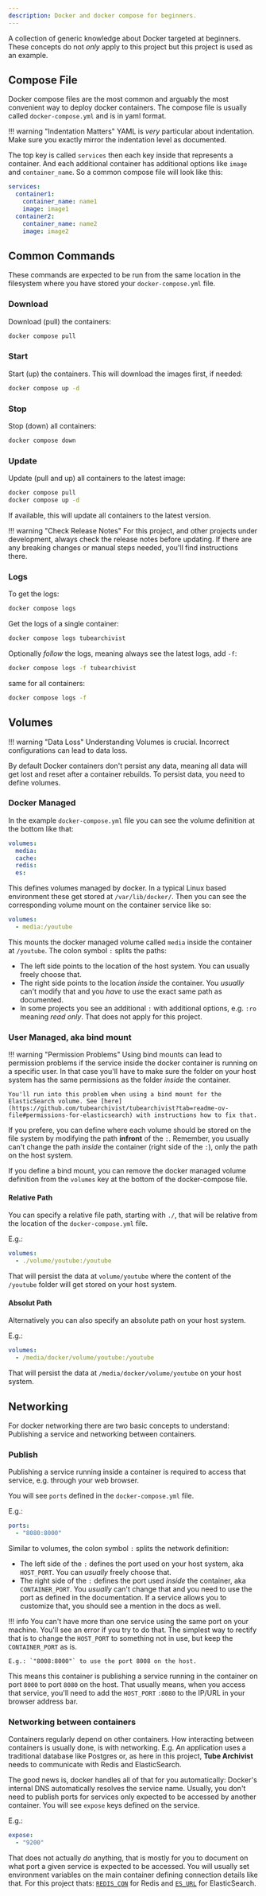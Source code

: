 ```yaml
---
description: Docker and docker compose for beginners.
---
```


A collection of generic knowledge about Docker targeted at beginners. These concepts do not _only_ apply to this project but this project is used as an example.

## Compose File
Docker compose files are the most common and arguably the most convenient way to deploy docker containers. The compose file is usually called `docker-compose.yml` and is in yaml format.

!!! warning "Indentation Matters"
	YAML is _very_ particular about indentation. Make sure you exactly mirror the indentation level as documented.

The top key is called `services` then each key inside that represents a container. And each additional container has additional options like `image` and `container_name`. So a common compose file will look like this:

```yml
services:
  container1:
    container_name: name1
    image: image1
  container2:
    container_name: name2
    image: image2
```

## Common Commands

These commands are expected to be run from the same location in the filesystem where you have stored your `docker-compose.yml` file. 

### Download
Download (pull) the containers:
```bash
docker compose pull
```

### Start
Start (up) the containers. This will download the images first, if needed:
```bash
docker compose up -d
```

### Stop
Stop (down) all containers:
```bash
docker compose down
```

### Update
Update (pull and up) all containers to the latest image:
```bash
docker compose pull
docker compose up -d
```
If available, this will update all containers to the latest version.

!!! warning "Check Release Notes"
	For this project, and other projects under development, always check the release notes before updating. If there are any breaking changes or manual steps needed, you'll find instructions there.

### Logs
To get the logs:
```bash
docker compose logs
```

Get the logs of a single container:
```bash
docker compose logs tubearchivist
```

Optionally _follow_ the logs, meaning always see the latest logs, add `-f`:
```bash
docker compose logs -f tubearchivist
```

same for all containers:
```bash
docker compose logs -f
```

## Volumes

!!! warning "Data Loss"
	Understanding Volumes is crucial. Incorrect configurations can lead to data loss.

By default Docker containers don't persist any data, meaning all data will get lost and reset after a container rebuilds. To persist data, you need to define volumes.

### Docker Managed

In the example `docker-compose.yml` file you can see the volume definition at the bottom like that:
```yml
volumes:
  media:
  cache:
  redis:
  es:
```

This defines volumes managed by docker. In a typical Linux based environment these get stored at `/var/lib/docker/`. Then you can see the corresponding volume mount on the container service like so: 

```yml
volumes:
  - media:/youtube
```

This mounts the docker managed volume called `media` inside the container at `/youtube`. The colon symbol `:` splits the paths:  

- The left side points to the location of the host system. You can usually freely choose that.
- The right side points to the location _inside_ the container. You _usually_ can't modify that and you _have_ to use the exact same path as documented.
- In some projects you see an additional `:` with additional options, e.g. `:ro` meaning _read only_. That does not apply for this project.

### User Managed, aka bind mount
!!! warning "Permission Problems"
	Using bind mounts can lead to permission problems if the service inside the docker container is running on a specific user. In that case you'll have to make sure the folder on your host system has the same permissions as the folder _inside_ the container.

    You'll run into this problem when using a bind mount for the ElasticSearch volume. See [here](https://github.com/tubearchivist/tubearchivist?tab=readme-ov-file#permissions-for-elasticsearch) with instructions how to fix that.

If you prefere, you can define where each volume should be stored on the file system by modifying the path **infront** of the `:`. Remember, you usually can't change the path _inside_ the container (right side of the `:`), only the path on the host system.

If you define a bind mount, you can remove the docker managed volume definition from the `volumes` key at the bottom of the docker-compose file.

#### Relative Path
You can specify a relative file path, starting with `./`, that will be relative from the location of the `docker-compose.yml` file.

E.g.:  
```yml
volumes:
  - ./volume/youtube:/youtube
```
That will persist the data at `volume/youtube` where the content of the `/youtube` folder will get stored on your host system.

#### Absolut Path
Alternatively you can also specify an absolute path on your host system.

E.g.:  
```yml
volumes:
  - /media/docker/volume/youtube:/youtube
```

That will persist the data at `/media/docker/volume/youtube` on your host system.

## Networking

For docker networking there are two basic concepts to understand: Publishing a service and networking between containers.

### Publish

Publishing a service running inside a container is required to access that service, e.g. through your web browser.

You will see `ports` defined in the `docker-compose.yml` file.

E.g.:
```yml
ports:
  - "8080:8000"
```

Similar to volumes, the colon symbol `:` splits the network definition:

- The left side of the `:` defines the port used on your host system, aka `HOST_PORT`. You can _usually_ freely choose that.
- The right side of the `:` defines the port used _inside_ the container, aka `CONTAINER_PORT`. You _usually_ can't change that and you need to use the port as defined in the documentation. If a service allows you to customize that, you should see a mention in the docs as well.

!!! info
    You can't have more than one service using the same port on your machine. You'll see an error if you try to do that. The simplest way to rectify that is to change the `HOST_PORT` to something not in use, but keep the `CONTAINER_PORT` as is.

    E.g.: `"8008:8000"` to use the port 8008 on the host.


This means this container is publishing a service running in the container on port `8000` to port `8080` on the host. That usually means, when you access that service, you'll need to add the `HOST_PORT` `:8080` to the IP/URL in your browser address bar.

### Networking between containers
Containers regularly depend on other containers. How interacting between containers is usually done, is with networking. E.g. An application uses a traditional database like Postgres or, as here in this project, **Tube Archivist** needs to communicate with Redis and ElasticSearch.

The good news is, docker handles all of that for you automatically: Docker's internal DNS automatically resolves the service name. Usually, you don't need to publish ports for services only expected to be accessed by another container. You will see `expose` keys defined on the service. 

E.g.:
```yml
expose:
  - "9200"
```

That does not actually _do_ anything, that is mostly for you to document on what port a given service is expected to be accessed. You will usually set environment variables on the main container defining connection details like that. For this project thats: [`REDIS_CON`](env-vars.md#redis_con) for Redis and [`ES_URL`](env-vars.md#es_url) for ElasticSearch.
